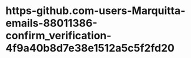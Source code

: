 # https-github.com-users-Marquitta-emails-88011386-confirm_verification-4f9a40b8d7e38e1512a5c5f2fd20